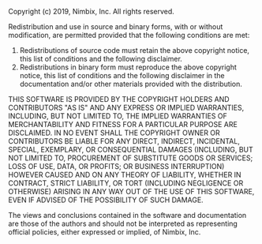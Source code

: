 Copyright (c) 2019, Nimbix, Inc.
All rights reserved.

Redistribution and use in source and binary forms, with or without
modification, are permitted provided that the following conditions are met: 
 
1. Redistributions of source code must retain the above copyright notice,
   this list of conditions and the following disclaimer. 
2. Redistributions in binary form must reproduce the above copyright notice,
   this list of conditions and the following disclaimer in the documentation
   and/or other materials provided with the distribution. 

THIS SOFTWARE IS PROVIDED BY THE COPYRIGHT HOLDERS AND CONTRIBUTORS "AS IS"
AND ANY EXPRESS OR IMPLIED WARRANTIES, INCLUDING, BUT NOT LIMITED TO, THE 
IMPLIED WARRANTIES OF MERCHANTABILITY AND FITNESS FOR A PARTICULAR PURPOSE 
ARE DISCLAIMED. IN NO EVENT SHALL THE COPYRIGHT OWNER OR CONTRIBUTORS BE 
LIABLE FOR ANY DIRECT, INDIRECT, INCIDENTAL, SPECIAL, EXEMPLARY, OR 
CONSEQUENTIAL DAMAGES (INCLUDING, BUT NOT LIMITED TO, PROCUREMENT OF 
SUBSTITUTE GOODS OR SERVICES; LOSS OF USE, DATA, OR PROFITS; OR BUSINESS 
INTERRUPTION) HOWEVER CAUSED AND ON ANY THEORY OF LIABILITY, WHETHER IN 
CONTRACT, STRICT LIABILITY, OR TORT (INCLUDING NEGLIGENCE OR OTHERWISE) 
ARISING IN ANY WAY OUT OF THE USE OF THIS SOFTWARE, EVEN IF ADVISED OF THE 
POSSIBILITY OF SUCH DAMAGE.

The views and conclusions contained in the software and documentation are 
those of the authors and should not be interpreted as representing official 
policies, either expressed or implied, of Nimbix, Inc.


